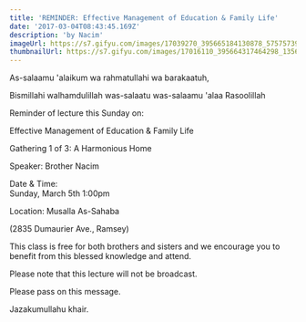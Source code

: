 ```yaml
---
title: 'REMINDER: Effective Management of Education & Family Life'
date: '2017-03-04T08:43:45.169Z'
description: 'by Nacim'
imageUrl: https://s7.gifyu.com/images/17039270_395665184130878_5757573914231297352_o.jpg_nc_cat104_nc_sid8024bb_nc_ohcm8oWjmDqDigAX9LUJHG_nc_htscontent.fybz1-1.jpg
thumbnailUrl: https://s7.gifyu.com/images/17016110_395664317464298_1356003363461483404_o.jpg_nc_cat106_nc_sid8024bb_nc_ohcgB0kyxrMbiIAX9IP6Ea_nc_htscontent.fybz1-1.jpg
---
```


As-salaamu 'alaikum wa rahmatullahi wa barakaatuh,

Bismillahi walhamdulillah was-salaatu was-salaamu 'alaa Rasoolillah

Reminder of lecture this Sunday on:

Effective Management of Education & Family Life

Gathering 1 of 3: A Harmonious Home

Speaker: Brother Nacim

Date & Time:  
 Sunday, March 5th 1:00pm

Location:
Musalla As-Sahaba

(2835 Dumaurier Ave., Ramsey)

This class is free for both brothers and sisters and we encourage you to benefit from this blessed knowledge and attend.

Please note that this lecture will not be broadcast.

Please pass on this message.

Jazakumullahu khair.
